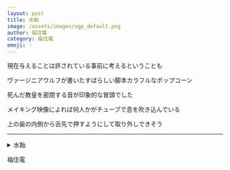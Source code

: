 ```yaml
---
layout: post
title: 水飴
image: /assets/images/ogp_default.png
author: 福住電
category: 福住電
emoji: 💡
---
```


<div class="tanka-area"><div class="tanka">
<p>現在与えることは許されている事前に考えるということも</p>
<p>ヴァージニアウルフが書いたすばらしい脚本カラフルなポップコーン</p>
<p>死んだ教皇を密閉する音が印象的な冒頭でした</p>
<p>メイキング映像によれば何人かがチューブで息を吹き込んでいる</p>
<p>上の歯の内側から舌先で押すようにして取り外しできそう</p></div></div>

---

<details><summary>水飴</summary>
現在与えることは許されている事前に考えるということも<br/>
ヴァージニアウルフが書いたすばらしい脚本カラフルなポップコーン<br/>
死んだ教皇を密閉する音が印象的な冒頭でした<br/>
メイキング映像によれば何人かがチューブで息を吹き込んでいる<br/>
上の歯の内側から舌先で押すようにして取り外しできそう<br/>
</details>

福住電
